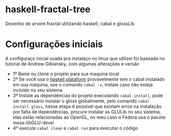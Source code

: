 # haskell-fractal-tree
Desenho de arvore fractal utilizando haskell, cabal e glossLib

# Configurações iniciais

A configuraço inicial usada pra instalaço no linux que utilizei foi baseada no  tutorial de Andrew Gibiansky, com algumas alterações e versão
- 1º Baixe ou clone o projeto para sua maquina local
- 2º Se você usa o [haskell plataform](https://www.haskell.org/platform/) provavelmente tem o cabal instalado em sua máquina, use o comando ```cabal -v```, instale caso não esteja incluido no seu sistema
- 3º Instale as dependências do projeto executando ```cabal install```, pode ser necessário instalar o gloss globalmente, pelo comando ```cabal install gloss```, nesse etapa é possível que existam erros na instalação por falta de dependências, procure instalar as GLULib no seu sistema, elas estão relacionadas ao OpenGL, no meu caso o Fedora usa o pacote mesa-libGLU-devel
- 4º execute ```cabal clean``` e ```cabal run``` para executar o código
